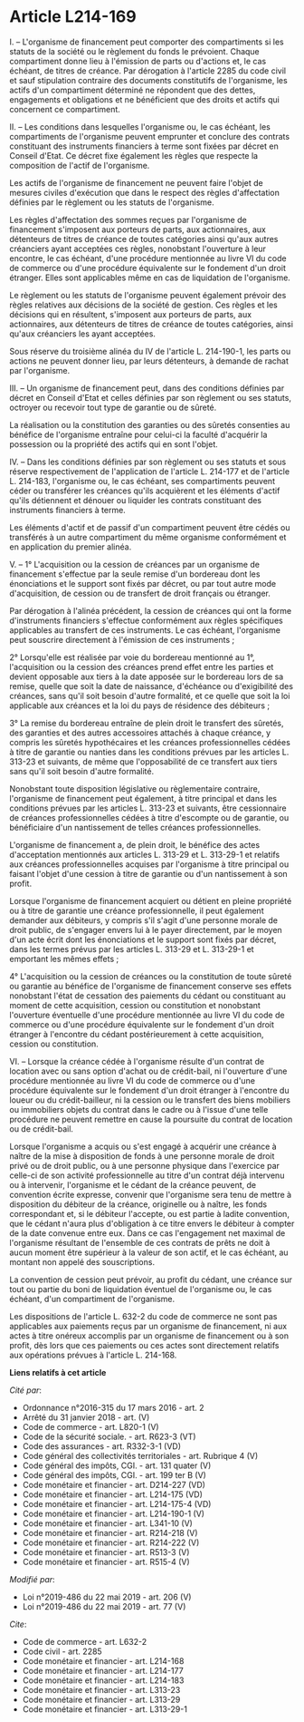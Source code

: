 # Article L214-169

I. – L'organisme de financement peut comporter des compartiments si les statuts de la société ou le règlement du fonds le
prévoient. Chaque compartiment donne lieu à l'émission de parts ou d'actions et, le cas échéant, de titres de créance. Par
dérogation à l'article 2285 du code civil et sauf stipulation contraire des documents constitutifs de l'organisme, les actifs
d'un compartiment déterminé ne répondent que des dettes, engagements et obligations et ne bénéficient que des droits et
actifs qui concernent ce compartiment.

II. – Les conditions dans lesquelles l'organisme ou, le cas échéant, les compartiments de l'organisme peuvent emprunter et
conclure des contrats constituant des instruments financiers à terme sont fixées par décret en Conseil d'Etat. Ce décret fixe
également les règles que respecte la composition de l'actif de l'organisme.

Les actifs de l'organisme de financement ne peuvent faire l'objet de mesures civiles d'exécution que dans le respect des
règles d'affectation définies par le règlement ou les statuts de l'organisme.

Les règles d'affectation des sommes reçues par l'organisme de financement s'imposent aux porteurs de parts, aux actionnaires,
aux détenteurs de titres de créance de toutes catégories ainsi qu'aux autres créanciers ayant acceptées ces règles,
nonobstant l'ouverture à leur encontre, le cas échéant, d'une procédure mentionnée au livre VI du code de commerce ou d'une
procédure équivalente sur le fondement d'un droit étranger. Elles sont applicables même en cas de liquidation de l'organisme.

Le règlement ou les statuts de l'organisme peuvent également prévoir des règles relatives aux décisions de la société de
gestion. Ces règles et les décisions qui en résultent, s'imposent aux porteurs de parts, aux actionnaires, aux détenteurs de
titres de créance de toutes catégories, ainsi qu'aux créanciers les ayant acceptées.

Sous réserve du troisième alinéa du IV de l'article L. 214-190-1, les parts ou actions ne peuvent donner lieu, par leurs
détenteurs, à demande de rachat par l'organisme.

III. – Un organisme de financement peut, dans des conditions définies par décret en Conseil d'Etat et celles définies par son
règlement ou ses statuts, octroyer ou recevoir tout type de garantie ou de sûreté.

La réalisation ou la constitution des garanties ou des sûretés consenties au bénéfice de l'organisme entraîne pour celui-ci
la faculté d'acquérir la possession ou la propriété des actifs qui en sont l'objet.

IV. – Dans les conditions définies par son règlement ou ses statuts et sous réserve respectivement de l'application de
l'article L. 214-177 et de l'article L. 214-183, l'organisme ou, le cas échéant, ses compartiments peuvent céder ou
transférer les créances qu'ils acquièrent et les éléments d'actif qu'ils détiennent et dénouer ou liquider les contrats
constituant des instruments financiers à terme.

Les éléments d'actif et de passif d'un compartiment peuvent être cédés ou transférés à un autre compartiment du même
organisme conformément et en application du premier alinéa.

V. – 1° L'acquisition ou la cession de créances par un organisme de financement s'effectue par la seule remise d'un bordereau
dont les énonciations et le support sont fixés par décret, ou par tout autre mode d'acquisition, de cession ou de transfert
de droit français ou étranger.

Par dérogation à l'alinéa précédent, la cession de créances qui ont la forme d'instruments financiers s'effectue conformément
aux règles spécifiques applicables au transfert de ces instruments. Le cas échéant, l'organisme peut souscrire directement à
l'émission de ces instruments ;

2° Lorsqu'elle est réalisée par voie du bordereau mentionné au 1°, l'acquisition ou la cession des créances prend effet entre
les parties et devient opposable aux tiers à la date apposée sur le bordereau lors de sa remise, quelle que soit la date de
naissance, d'échéance ou d'exigibilité des créances, sans qu'il soit besoin d'autre formalité, et ce quelle que soit la loi
applicable aux créances et la loi du pays de résidence des débiteurs ;

3° La remise du bordereau entraîne de plein droit le transfert des sûretés, des garanties et des autres accessoires attachés
à chaque créance, y compris les sûretés hypothécaires et les créances professionnelles cédées à titre de garantie ou nanties
dans les conditions prévues par les articles L. 313-23 et suivants, de même que l'opposabilité de ce transfert aux tiers sans
qu'il soit besoin d'autre formalité.

Nonobstant toute disposition législative ou règlementaire contraire, l'organisme de financement peut également, à titre
principal et dans les conditions prévues par les articles L. 313-23 et suivants, être cessionnaire de créances
professionnelles cédées à titre d'escompte ou de garantie, ou bénéficiaire d'un nantissement de telles créances
professionnelles.

L'organisme de financement a, de plein droit, le bénéfice des actes d'acceptation mentionnés aux articles L. 313-29 et L.
313-29-1 et relatifs aux créances professionnelles acquises par l'organisme à titre principal ou faisant l'objet d'une
cession à titre de garantie ou d'un nantissement à son profit.

Lorsque l'organisme de financement acquiert ou détient en pleine propriété ou à titre de garantie une créance
professionnelle, il peut également demander aux débiteurs, y compris s'il s'agit d'une personne morale de droit public, de
s'engager envers lui à le payer directement, par le moyen d'un acte écrit dont les énonciations et le support sont fixés par
décret, dans les termes prévus par les articles L. 313-29 et L. 313-29-1 et emportant les mêmes effets ;

4° L'acquisition ou la cession de créances ou la constitution de toute sûreté ou garantie au bénéfice de l'organisme de
financement conserve ses effets nonobstant l'état de cessation des paiements du cédant ou constituant au moment de cette
acquisition, cession ou constitution et nonobstant l'ouverture éventuelle d'une procédure mentionnée au livre VI du code de
commerce ou d'une procédure équivalente sur le fondement d'un droit étranger à l'encontre du cédant postérieurement à cette
acquisition, cession ou constitution.

VI. – Lorsque la créance cédée à l'organisme résulte d'un contrat de location avec ou sans option d'achat ou de crédit-bail,
ni l'ouverture d'une procédure mentionnée au livre VI du code de commerce ou d'une procédure équivalente sur le fondement
d'un droit étranger à l'encontre du loueur ou du crédit-bailleur, ni la cession ou le transfert des biens mobiliers ou
immobiliers objets du contrat dans le cadre ou à l'issue d'une telle procédure ne peuvent remettre en cause la poursuite du
contrat de location ou de crédit-bail.

Lorsque l'organisme a acquis ou s'est engagé à acquérir une créance à naître de la mise à disposition de fonds à une personne
morale de droit privé ou de droit public, ou à une personne physique dans l'exercice par celle-ci de son activité
professionnelle au titre d'un contrat déjà intervenu ou à intervenir, l'organisme et le cédant de la créance peuvent, de
convention écrite expresse, convenir que l'organisme sera tenu de mettre à disposition du débiteur de la créance, originelle
ou à naître, les fonds correspondant et, si le débiteur l'accepte, ou est partie à ladite convention, que le cédant n'aura
plus d'obligation à ce titre envers le débiteur à compter de la date convenue entre eux. Dans ce cas l'engagement net maximal
de l'organisme résultant de l'ensemble de ces contrats de prêts ne doit à aucun moment être supérieur à la valeur de son
actif, et le cas échéant, au montant non appelé des souscriptions.

La convention de cession peut prévoir, au profit du cédant, une créance sur tout ou partie du boni de liquidation éventuel de
l'organisme ou, le cas échéant, d'un compartiment de l'organisme.

Les dispositions de l'article L. 632-2 du code de commerce ne sont pas applicables aux paiements reçus par un organisme de
financement, ni aux actes à titre onéreux accomplis par un organisme de financement ou à son profit, dès lors que ces
paiements ou ces actes sont directement relatifs aux opérations prévues à l'article L. 214-168.

**Liens relatifs à cet article**

_Cité par_:

  - Ordonnance n°2016-315 du 17 mars 2016 - art. 2
  - Arrêté du 31 janvier 2018 - art. (V)
  - Code de commerce - art. L820-1 (V)
  - Code de la sécurité sociale. - art. R623-3 (VT)
  - Code des assurances - art. R332-3-1 (VD)
  - Code général des collectivités territoriales - art. Rubrique 4 (V)
  - Code général des impôts, CGI. - art. 131 quater (V)
  - Code général des impôts, CGI. - art. 199 ter B (V)
  - Code monétaire et financier - art. D214-227 (VD)
  - Code monétaire et financier - art. L214-175 (VD)
  - Code monétaire et financier - art. L214-175-4 (VD)
  - Code monétaire et financier - art. L214-190-1 (V)
  - Code monétaire et financier - art. L341-10 (V)
  - Code monétaire et financier - art. R214-218 (V)
  - Code monétaire et financier - art. R214-222 (V)
  - Code monétaire et financier - art. R513-3 (V)
  - Code monétaire et financier - art. R515-4 (V)

_Modifié par_:

  - Loi n°2019-486 du 22 mai 2019 - art. 206 (V)
  - Loi n°2019-486 du 22 mai 2019 - art. 77 (V)

_Cite_:

  - Code de commerce - art. L632-2
  - Code civil - art. 2285
  - Code monétaire et financier - art. L214-168
  - Code monétaire et financier - art. L214-177
  - Code monétaire et financier - art. L214-183
  - Code monétaire et financier - art. L313-23
  - Code monétaire et financier - art. L313-29
  - Code monétaire et financier - art. L313-29-1
